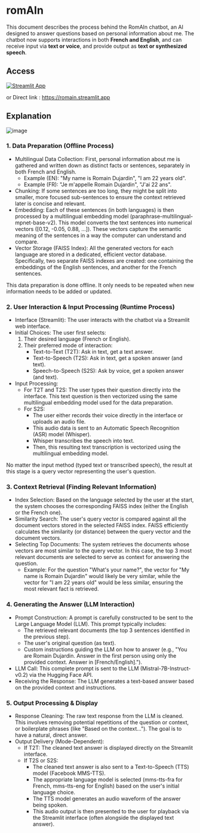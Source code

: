 # romAIn
This document describes the process behind the RomAIn chatbot, an AI designed to answer questions based on personal information about me. The chatbot now supports interactions in both **French and English**, and can receive input via **text or voice**, and provide output as **text or synthesized speech**.

## Access

[![Streamlit App](https://static.streamlit.io/badges/streamlit_badge_black_white.svg)](https://romain.streamlit.app)

or Direct link : https://romain.streamlit.app

## Explanation
![image](https://github.com/user-attachments/assets/a3faf551-cbf4-429d-9531-ff739b90a10c)

### 1. Data Preparation (Offline Process)

- Multilingual Data Collection: First, personal information about me is gathered and written down as distinct facts or sentences, separately in both French and English.
  - Example (EN): "My name is Romain Dujardin", "I am 22 years old".
  - Example (FR): "Je m'appelle Romain Dujardin", "J'ai 22 ans".
- Chunking: If some sentences are too long, they might be split into smaller, more focused sub-sentences to ensure the context retrieved later is concise and relevant.
- Embedding: Each of these sentences (in both languages) is then processed by a multilingual embedding model (paraphrase-multilingual-mpnet-base-v2). This model converts the text sentences into numerical vectors ([0.12, -0.05, 0.88, ...]). These vectors capture the semantic meaning of the sentences in a way the computer can understand and compare.
- Vector Storage (FAISS Index): All the generated vectors for each language are stored in a dedicated, efficient vector database. Specifically, two separate FAISS indexes are created: one containing the embeddings of the English sentences, and another for the French sentences.
  
This data preparation is done offline. It only needs to be repeated when new information needs to be added or updated.

### 2. User Interaction & Input Processing (Runtime Process)

- Interface (Streamlit): The user interacts with the chatbot via a Streamlit web interface.
- Initial Choices: The user first selects:
  1. Their desired language (French or English).
  2. Their preferred mode of interaction:
      - Text-to-Text (T2T): Ask in text, get a text answer.
      - Text-to-Speech (T2S): Ask in text, get a spoken answer (and text).
      - Speech-to-Speech (S2S): Ask by voice, get a spoken answer (and text).
- Input Processing:
  - For T2T and T2S: The user types their question directly into the interface. This text question is then vectorized using the same multilingual embedding model used for the data preparation.
  - For S2S:
    - The user either records their voice directly in the interface or uploads an audio file.
    - This audio data is sent to an Automatic Speech Recognition (ASR) model (Whisper).
    - Whisper transcribes the speech into text.
    - Then, this resulting text transcription is vectorized using the multilingual embedding model.
      
No matter the input method (typed text or transcribed speech), the result at this stage is a query vector representing the user's question.

### 3. Context Retrieval (Finding Relevant Information)

- Index Selection: Based on the language selected by the user at the start, the system chooses the corresponding FAISS index (either the English or the French one).
- Similarity Search: The user's query vector is compared against all the document vectors stored in the selected FAISS index. FAISS efficiently calculates the similarity (or distance) between the query vector and the document vectors.
- Selecting Top Documents: The system retrieves the documents whose vectors are most similar to the query vector. In this case, the top 3 most relevant documents are selected to serve as context for answering the question.
  - Example: For the question "What's your name?", the vector for "My name is Romain Dujardin" would likely be very similar, while the vector for "I am 22 years old" would be less similar, ensuring the most relevant fact is retrieved.

### 4. Generating the Answer (LLM Interaction)

- Prompt Construction: A prompt is carefully constructed to be sent to the Large Language Model (LLM). This prompt typically includes:
  - The retrieved relevant documents (the top 3 sentences identified in the previous step).
  - The user's original question (as text).
  - Custom instructions guiding the LLM on how to answer (e.g., "You are Romain Dujardin. Answer in the first person using only the provided context. Answer in [French/English].").
- LLM Call: This complete prompt is sent to the LLM (Mistral-7B-Instruct-v0.2) via the Hugging Face API.
- Receiving the Response: The LLM generates a text-based answer based on the provided context and instructions.

### 5. Output Processing & Display

- Response Cleaning: The raw text response from the LLM is cleaned. This involves removing potential repetitions of the question or context, or boilerplate phrases (like "Based on the context..."). The goal is to have a natural, direct answer.
- Output Delivery (Mode-Dependent):
  - If T2T: The cleaned text answer is displayed directly on the Streamlit interface.
  - If T2S or S2S:
    - The cleaned text answer is also sent to a Text-to-Speech (TTS) model (Facebook MMS-TTS).
    - The appropriate language model is selected (mms-tts-fra for French, mms-tts-eng for English) based on the user's initial language choice.
    - The TTS model generates an audio waveform of the answer being spoken.
    - This audio output is then presented to the user for playback via the Streamlit interface (often alongside the displayed text answer).




